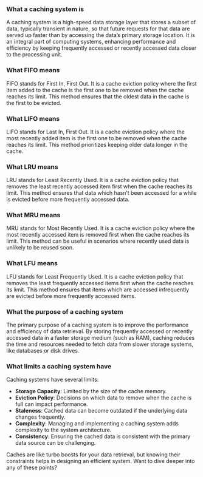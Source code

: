 ### What a caching system is

A caching system is a high-speed data storage layer that stores a subset of data, typically transient in nature, so that future requests for that data are served up faster than by accessing the data’s primary storage location. It is an integral part of computing systems, enhancing performance and efficiency by keeping frequently accessed or recently accessed data closer to the processing unit.

### What FIFO means

FIFO stands for First In, First Out. It is a cache eviction policy where the first item added to the cache is the first one to be removed when the cache reaches its limit. This method ensures that the oldest data in the cache is the first to be evicted.

### What LIFO means

LIFO stands for Last In, First Out. It is a cache eviction policy where the most recently added item is the first one to be removed when the cache reaches its limit. This method prioritizes keeping older data longer in the cache.

### What LRU means

LRU stands for Least Recently Used. It is a cache eviction policy that removes the least recently accessed item first when the cache reaches its limit. This method ensures that data which hasn’t been accessed for a while is evicted before more frequently accessed data.

### What MRU means

MRU stands for Most Recently Used. It is a cache eviction policy where the most recently accessed item is removed first when the cache reaches its limit. This method can be useful in scenarios where recently used data is unlikely to be reused soon.

### What LFU means

LFU stands for Least Frequently Used. It is a cache eviction policy that removes the least frequently accessed items first when the cache reaches its limit. This method ensures that items which are accessed infrequently are evicted before more frequently accessed items.

### What the purpose of a caching system

The primary purpose of a caching system is to improve the performance and efficiency of data retrieval. By storing frequently accessed or recently accessed data in a faster storage medium (such as RAM), caching reduces the time and resources needed to fetch data from slower storage systems, like databases or disk drives.

### What limits a caching system have

Caching systems have several limits:
- **Storage Capacity**: Limited by the size of the cache memory.
- **Eviction Policy**: Decisions on which data to remove when the cache is full can impact performance.
- **Staleness**: Cached data can become outdated if the underlying data changes frequently.
- **Complexity**: Managing and implementing a caching system adds complexity to the system architecture.
- **Consistency**: Ensuring the cached data is consistent with the primary data source can be challenging.

Caches are like turbo boosts for your data retrieval, but knowing their constraints helps in designing an efficient system. Want to dive deeper into any of these points?
